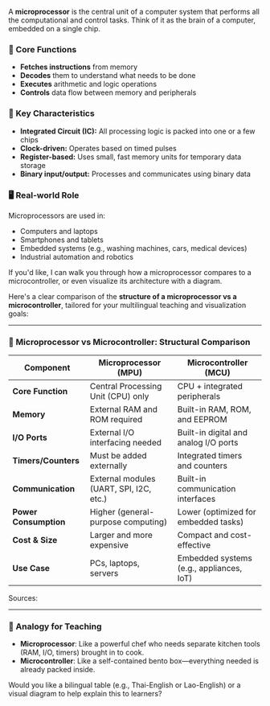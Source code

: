 A **microprocessor** is the central unit of a computer system that performs all the computational and control tasks. Think of it as the brain of a computer, embedded on a single chip.

### 🧠 Core Functions

- **Fetches instructions** from memory
- **Decodes** them to understand what needs to be done
- **Executes** arithmetic and logic operations
- **Controls** data flow between memory and peripherals

### 🔧 Key Characteristics

- **Integrated Circuit (IC):** All processing logic is packed into one or a few chips
- **Clock-driven:** Operates based on timed pulses
- **Register-based:** Uses small, fast memory units for temporary data storage
- **Binary input/output:** Processes and communicates using binary data

### 🖥️ Real-world Role

Microprocessors are used in:

- Computers and laptops
- Smartphones and tablets
- Embedded systems (e.g., washing machines, cars, medical devices)
- Industrial automation and robotics

If you'd like, I can walk you through how a microprocessor compares to a microcontroller, or even visualize its architecture with a diagram.

Here's a clear comparison of the **structure of a microprocessor vs a microcontroller**, tailored for your multilingual teaching and visualization goals:

---

### 🧠 Microprocessor vs Microcontroller: Structural Comparison

|Component|Microprocessor (MPU)|Microcontroller (MCU)|
|---|---|---|
|**Core Function**|Central Processing Unit (CPU) only|CPU + integrated peripherals|
|**Memory**|External RAM and ROM required|Built-in RAM, ROM, and EEPROM|
|**I/O Ports**|External I/O interfacing needed|Built-in digital and analog I/O ports|
|**Timers/Counters**|Must be added externally|Integrated timers and counters|
|**Communication**|External modules (UART, SPI, I2C, etc.)|Built-in communication interfaces|
|**Power Consumption**|Higher (general-purpose computing)|Lower (optimized for embedded tasks)|
|**Cost & Size**|Larger and more expensive|Compact and cost-effective|
|**Use Case**|PCs, laptops, servers|Embedded systems (e.g., appliances, IoT)|

Sources:

---

### 🧩 Analogy for Teaching

- **Microprocessor**: Like a powerful chef who needs separate kitchen tools (RAM, I/O, timers) brought in to cook.
- **Microcontroller**: Like a self-contained bento box—everything needed is already packed inside.

Would you like a bilingual table (e.g., Thai-English or Lao-English) or a visual diagram to help explain this to learners?